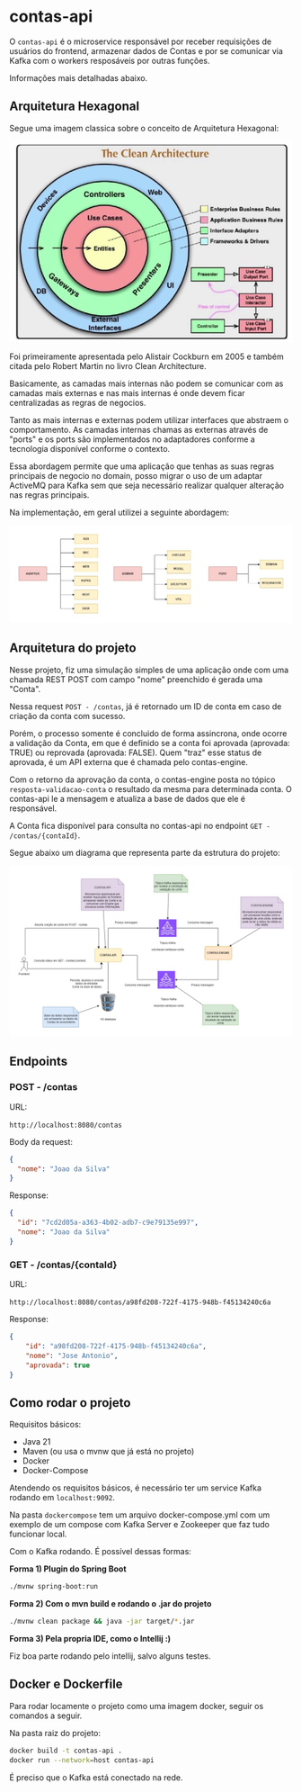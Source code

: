 # contas-api

O `contas-api` é o microservice responsável por receber requisições de usuários do frontend, armazenar dados de Contas e por se comunicar via Kafka com o workers resposáveis por outras funções.

Informações mais detalhadas abaixo.

## Arquitetura Hexagonal

Segue uma imagem classica sobre o conceito de Arquitetura Hexagonal:

![Arquitera Hexagonal Classico](assets/arquitetura_hexogonal_classico.jpg)

Foi primeiramente apresentada pelo Alistair Cockburn em 2005 e também citada pelo Robert Martin no livro Clean Architecture.

Basicamente, as camadas mais internas não podem se comunicar com as camadas mais externas e nas mais internas é onde devem ficar centralizadas as regras de negocios.

Tanto as mais internas e externas podem utilizar interfaces que abstraem o comportamento. As camadas internas chamas as externas através de "ports" e os ports são implementados no adaptadores conforme a tecnologia disponível conforme o contexto.

Essa abordagem permite que uma aplicação que tenhas as suas regras principais de negocio no domain, posso migrar o uso de um adaptar ActiveMQ para Kafka sem que seja necessário realizar qualquer alteração nas regras principais.

Na implementação, em geral utilizei a seguinte abordagem:

![Arquitera Hexagonal Implementada](assets/arquitetura_hexagonal.jpg)

## Arquitetura do projeto

Nesse projeto, fiz uma simulação simples de uma aplicação onde com uma chamada REST POST com campo "nome" preenchido é gerada uma "Conta".

Nessa request `POST - /contas`, já é retornado um ID de conta em caso de criação da conta com sucesso.

Porém, o processo somente é concluido de forma assincrona, onde ocorre a validação da Conta, em que é definido se a conta foi aprovada (aprovada: TRUE) ou reprovada (aprovada: FALSE). Quem "traz" esse status de aprovada, é um API externa que é chamada pelo contas-engine.

Com o retorno da aprovação da conta, o contas-engine posta no tópico `resposta-validacao-conta` o resultado da mesma para determinada conta. O contas-api le a mensagem e atualiza a base de dados que ele é responsável.

A Conta fica disponível para consulta no contas-api no endpoint `GET - /contas/{contaId}`.

Segue abaixo um diagrama que representa parte da estrutura do projeto:

![Arquitera Solução](assets/arquitetura_solucao.jpg)

## Endpoints

### POST - /contas

URL:

`http://localhost:8080/contas`

Body da request:


```json
{
  "nome": "Joao da Silva"
}
```

Response:

```json
{
  "id": "7cd2d05a-a363-4b02-adb7-c9e79135e997",
  "nome": "Joao da Silva"
}
```

### GET - /contas/{contaId}


URL:

`http://localhost:8080/contas/a98fd208-722f-4175-948b-f45134240c6a`

Response:

```json
{
    "id": "a98fd208-722f-4175-948b-f45134240c6a",
    "nome": "Jose Antonio",
    "aprovada": true
}
```

## Como rodar o projeto

Requisitos básicos:

- Java 21
- Maven (ou usa o mvnw que já está no projeto)
- Docker
- Docker-Compose

Atendendo os requisitos básicos, é necessário ter um service Kafka rodando em `localhost:9092`.

Na pasta `dockercompose` tem um arquivo docker-compose.yml com um exemplo de um compose com Kafka Server e Zookeeper que faz tudo funcionar local.

Com o Kafka rodando. É possível dessas formas:

**Forma 1) Plugin do Spring Boot**

```bash
./mvnw spring-boot:run
```

**Forma 2) Com o mvn build e rodando o .jar do projeto**

```bash
./mvnw clean package && java -jar target/*.jar
```

**Forma 3) Pela propria IDE, como o Intellij :)**

Fiz boa parte rodando pelo intellij, salvo alguns testes.

## Docker e Dockerfile

Para rodar locamente o projeto como uma imagem docker, seguir os comandos a seguir. 

Na pasta raiz do projeto:

```` bash
docker build -t contas-api .
docker run --network=host contas-api
````

É preciso que o Kafka está conectado na rede.
